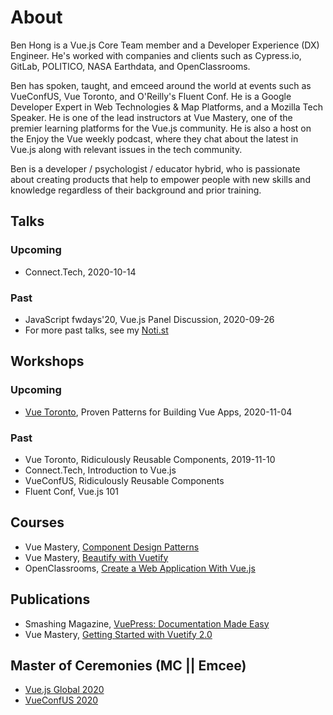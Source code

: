 # About

Ben Hong is a Vue.js Core Team member and a Developer Experience (DX) Engineer. He's worked with companies and clients such as Cypress.io, GitLab, POLITICO, NASA Earthdata, and OpenClassrooms.

Ben has spoken, taught, and emceed around the world at events such as VueConfUS, Vue Toronto, and O'Reilly's Fluent Conf. He is a Google Developer Expert in Web Technologies & Map Platforms, and a Mozilla Tech Speaker. He is one of the lead instructors at Vue Mastery, one of the premier learning platforms for the Vue.js community. He is also a host on the Enjoy the Vue weekly podcast, where they chat about the latest in Vue.js along with relevant issues in the tech community.

Ben is a developer / psychologist / educator hybrid, who is passionate about creating products that help to empower people with new skills and knowledge regardless of their background and prior training.

## Talks

### Upcoming

- Connect.Tech, 2020-10-14

### Past

- JavaScript fwdays'20, Vue.js Panel Discussion, 2020-09-26
- For more past talks, see my [Noti.st](https://noti.st/bencodezen)

## Workshops

### Upcoming

- [Vue Toronto](https://vuetoronto.com/), Proven Patterns for Building Vue Apps, 2020-11-04

### Past

- Vue Toronto, Ridiculously Reusable Components, 2019-11-10
- Connect.Tech, Introduction to Vue.js
- VueConfUS, Ridiculously Reusable Components
- Fluent Conf, Vue.js 101

## Courses

- Vue Mastery, [Component Design Patterns](https://www.vuemastery.com/courses/component-design-patterns/)
- Vue Mastery, [Beautify with Vuetify](https://www.vuemastery.com/courses/beautify-with-vuetify/)
- OpenClassrooms, [Create a Web Application With Vue.js](https://openclassrooms.com/en/courses/5664336-create-a-progressive-web-app-with-vue-js)

## Publications

- Smashing Magazine, [VuePress: Documentation Made Easy](https://www.smashingmagazine.com/2019/08/vuepress-documentation/)
- Vue Mastery, [Getting Started with Vuetify 2.0](https://medium.com/vue-mastery/getting-started-with-vuetify-2-0-522ad3a55154)

## Master of Ceremonies (MC || Emcee)

- [Vue.js Global 2020](https://vuejs.amsterdam/)
- [VueConfUS 2020](http://vueconf.us/)

